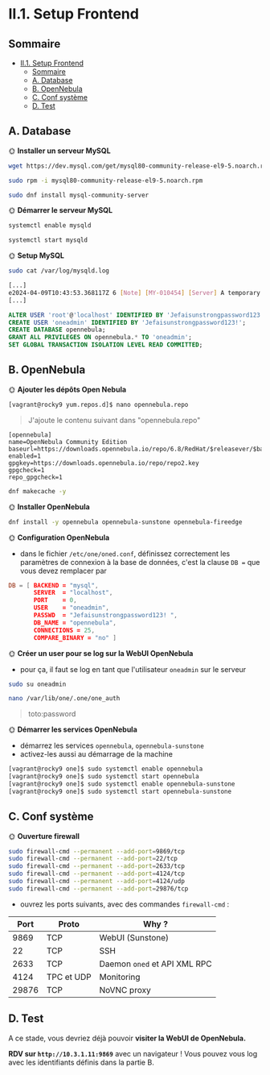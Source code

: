 # II.1. Setup Frontend

## Sommaire

- [II.1. Setup Frontend](#ii1-setup-frontend)
  - [Sommaire](#sommaire)
  - [A. Database](#a-database)
  - [B. OpenNebula](#b-opennebula)
  - [C. Conf système](#c-conf-système)
  - [D. Test](#d-test)

## A. Database

🌞 **Installer un serveur MySQL**

```bash
wget https://dev.mysql.com/get/mysql80-community-release-el9-5.noarch.rpm
```

```bash
sudo rpm -i mysql80-community-release-el9-5.noarch.rpm
```

```bash
sudo dnf install mysql-community-server
```

🌞 **Démarrer le serveur MySQL**

```bash
systemctl enable mysqld
```

```bash
systemctl start mysqld
```

🌞 **Setup MySQL**

```bash
sudo cat /var/log/mysqld.log 
```

```bash
[...]
e2024-04-09T10:43:53.368117Z 6 [Note] [MY-010454] [Server] A temporary password is generated for root@localhost: AH1fUjfi0<9>
[...]
```

```SQL
ALTER USER 'root'@'localhost' IDENTIFIED BY 'Jefaisunstrongpassword123!';
CREATE USER 'oneadmin' IDENTIFIED BY 'Jefaisunstrongpassword123!';
CREATE DATABASE opennebula;
GRANT ALL PRIVILEGES ON opennebula.* TO 'oneadmin';
SET GLOBAL TRANSACTION ISOLATION LEVEL READ COMMITTED;
```

## B. OpenNebula

🌞 **Ajouter les dépôts Open Nebula**

```bash
[vagrant@rocky9 yum.repos.d]$ nano opennebula.repo
```

> J'ajoute le contenu suivant dans "opennebula.repo"

```
[opennebula]
name=OpenNebula Community Edition
baseurl=https://downloads.opennebula.io/repo/6.8/RedHat/$releasever/$basearch
enabled=1
gpgkey=https://downloads.opennebula.io/repo/repo2.key
gpgcheck=1
repo_gpgcheck=1
```

```bash
dnf makecache -y
```

🌞 **Installer OpenNebula**

```bash
dnf install -y opennebula opennebula-sunstone opennebula-fireedge
```

🌞 **Configuration OpenNebula**

- dans le fichier `/etc/one/oned.conf`, définissez correctement les paramètres de connexion à la base de données, c'est la clause `DB =` que vous devez remplacer par

```conf
DB = [ BACKEND = "mysql",
       SERVER  = "localhost",
       PORT    = 0,
       USER    = "oneadmin",
       PASSWD  = "Jefaisunstrongpassword123! ",
       DB_NAME = "opennebula",
       CONNECTIONS = 25,
       COMPARE_BINARY = "no" ]
```

🌞 **Créer un user pour se log sur la WebUI OpenNebula**

- pour ça, il faut se log en tant que l'utilisateur `oneadmin` sur le serveur
```bash
sudo su oneadmin
```

```bash
nano /var/lib/one/.one/one_auth
```
> toto:password

🌞 **Démarrer les services OpenNebula**

- démarrez les services `opennebula`, `opennebula-sunstone`
- activez-les aussi au démarrage de la machine

```bash
[vagrant@rocky9 one]$ sudo systemctl enable opennebula
[vagrant@rocky9 one]$ sudo systemctl start opennebula
[vagrant@rocky9 one]$ sudo systemctl enable opennebula-sunstone
[vagrant@rocky9 one]$ sudo systemctl start opennebula-sunstone
```

## C. Conf système

🌞 **Ouverture firewall**

```bash
sudo firewall-cmd --permanent --add-port=9869/tcp
sudo firewall-cmd --permanent --add-port=22/tcp
sudo firewall-cmd --permanent --add-port=2633/tcp
sudo firewall-cmd --permanent --add-port=4124/tcp
sudo firewall-cmd --permanent --add-port=4124/udp
sudo firewall-cmd --permanent --add-port=29876/tcp
```

- ouvrez les ports suivants, avec des commandes `firewall-cmd` :

| Port  | Proto      | Why ?                        |
|-------|------------|------------------------------|
| 9869  | TCP        | WebUI (Sunstone)             |
| 22    | TCP        | SSH                          |
| 2633  | TCP        | Daemon `oned` et API XML RPC |
| 4124  | TPC et UDP | Monitoring                   |
| 29876 | TCP        | NoVNC proxy                  |

## D. Test

A ce stade, vous devriez déjà pouvoir **visiter la WebUI de OpenNebula.**

**RDV sur `http://10.3.1.11:9869`** avec un navigateur ! Vous pouvez vous log avec les identifiants définis dans la partie B.
